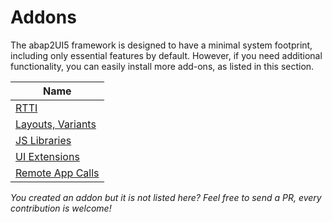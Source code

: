 # Addons

The abap2UI5 framework is designed to have a minimal system footprint, including only essential features by default. However, if you need additional functionality, you can easily install more add-ons, as listed in this section.

|  Name |
| ------------- |
| [RTTI](/addons/rtti)  |
| [Layouts, Variants](/addons/layout) |
| [JS Libraries](/addons/layout) |
| [UI Extensions](/addons/layout) |
| [Remote App Calls](/addons/layout) |


_You created an addon but it is not listed here? Feel free to send a PR, every contribution is welcome!_
